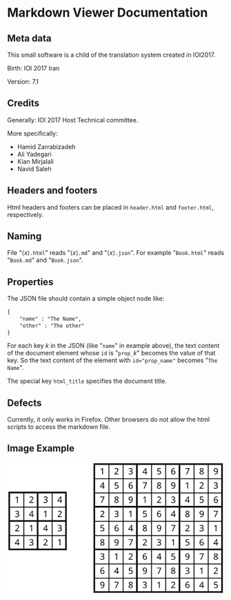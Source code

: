 # Markdown Viewer Documentation

## Meta data

This small software is a child of the translation system created in IOI2017.

Birth: IOI 2017 Iran

Version: 7.1


## Credits

Generally: IOI 2017 Host Technical committee.

More specifically:
* Hamid Zarrabizadeh
* Ali Yadegari
* Kian Mirjalali
* Navid Saleh


## Headers and footers

Html headers and footers can be placed in `header.html` and `footer.html`, respectively.


## Naming

File "$\langle x \rangle$`.html`" reads "$\langle x \rangle$`.md`" and "$\langle x \rangle$`.json`".
For example "`Book.html`" reads "`Book.md`" and "`Book.json`".

## Properties
The JSON file should contain a simple object node like:
```
{
    "name" : "The Name",
    "other" : "The other"
}
```

For each key $k$ in the JSON (like "`name`" in example above), 
the text content of the document element whose `id` is "`prop_`$k$" becomes the value of that key.
So the text content of the element with `id="prop_name"` becomes "`The Name`".

The special key `html_title` specifies the document title.


## Defects

Currently, it only works in Firefox.
Other browsers do not allow the html scripts to access the markdown file.


## Image Example

![Sudoku board](Sudoku.svg)

